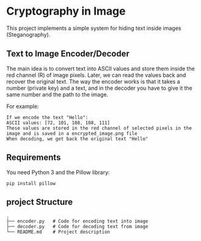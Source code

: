 # Cryptography in Image

This project implements a simple system for hiding text inside images (Steganography).

## Text to Image Encoder/Decoder

The main idea is to convert text into ASCII values and store them inside the red channel (R) of image pixels. Later, we can read the values back and recover the original text.
The way the encoder works is that it takes a number (private key) and a text, and in the decoder you have to give it the same number and the path to the image.

For example:
```
If we encode the text "Hello":
ASCII values: [72, 101, 108, 108, 111]
These values are stored in the red channel of selected pixels in the image and is saved in a encrypted_image.png file
When decoding, we get back the original text "Hello"
```

## Requirements
You need Python 3 and the Pillow library:
```
pip install pillow
```
## project Structure
```
.
├── encoder.py   # Code for encoding text into image
├── decoder.py   # Code for decoding text from image
└── README.md    # Project description
```
